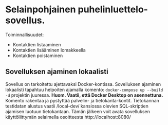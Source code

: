 # Selainpohjainen puhelinluettelo-sovellus. 
Toiminnallisuudet: 
- Kontaktien listaaminen
- Kontaktien lisääminen lomakkeella
- Kontaktien poistaminen

## Sovelluksen ajaminen lokaalisti
Sovellus on tarkoitettu ajettavaksi Docker-kontissa. Sovelluksen ajaminen lokaalisti tapahtuu helpoiten ajamalla komento:
````docker-compose up --build -d```` projektin juuressa. **Huom. Vaatii, että Docker Desktop on asennettuna.**
Komento rakentaa ja pystyttää palvelin- ja tietokanta-kontit. Tietokannan testidatan alustus vaatii /local-dev/ kansiossa
olevien SQL-skriptien ajamisen luotuun tietokantaan. Tämän jälkeen voit avata sovelluksen käyttöliittymän selaimella
osoitteesta http://localhost:8080/